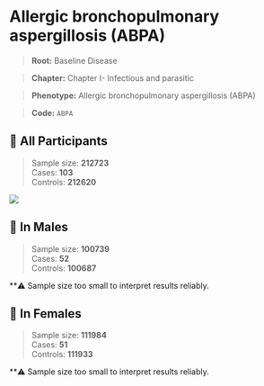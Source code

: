 # Allergic bronchopulmonary aspergillosis (ABPA)

> **Root:** Baseline Disease  

> **Chapter:** Chapter I- Infectious and parasitic  

> **Phenotype:** Allergic bronchopulmonary aspergillosis (ABPA)  

> **Code:** `ABPA`

## 🧪 All Participants  
> Sample size: **212723**  
> Cases: **103**  
> Controls: **212620**
<img src="/Disease/Figures/ALL/Incidence/ABPA.png"/>
<CsvTable src="/public/Disease/Data/ALL/Incidence/COX_ABPA.csv" label="🔍 View full results" />

## 👨 In Males  
> Sample size: **100739**  
> Cases: **52**  
> Controls: **100687**

**⚠️ Sample size too small to interpret results reliably.


## 👩 In Females  
> Sample size: **111984**  
> Cases: **51**  
> Controls: **111933**

**⚠️ Sample size too small to interpret results reliably.

